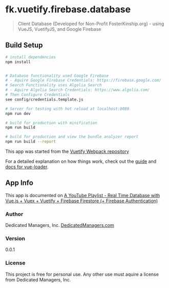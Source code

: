 # fk.vuetify.firebase.database

>  Client Database (Developed for Non-Profit FosterKinship.org) - using VueJS, VuetifyJS, and Google Firebase

## Build Setup

``` bash
# install dependencies
npm install


# Database functionality used Google Firebase
# - Aquire Google Firebase Credentials: https://firebase.google.com/
# Search Functionality uses Algolia Search
# - Aquire Algolia Search Credentials: https://www.algolia.com/
# Then Configure Credentials
see config/credentials.template.js

# Server for testing with hot reload at localhost:8080
npm run dev

# build for production with minification
npm run build

# build for production and view the bundle analyzer report
npm run build --report

```

This app was started from the [Vuetify Webpack repository](https://github.com/vuetifyjs/webpack)

For a detailed explanation on how things work, check out the [guide](http://vuejs-templates.github.io/webpack/) and [docs for vue-loader](http://vuejs.github.io/vue-loader).


## App Info
This app is documented on [A YouTube Playlist - Real Time Database with Vue.js + Vuex + Vuetify + Firebase Firestore (+ Firebase Authentication)](https://www.youtube.com/playlist?list=PLjuQOVlnQv2UxCWdis189jYjZESsYP4vP)

### Author

Dedicated Managers, Inc.
[DedicatedManagers.com](http://www.DedicatedManagers.com.com)

### Version

0.0.1

### License

This project is free for personal use.  Any other use must aquire a license from Dedicated Managers, Inc.
